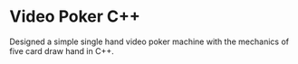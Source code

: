 # Video Poker C++
Designed a simple single hand video poker machine with the mechanics of five card draw hand in C++.

